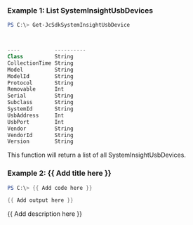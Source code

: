 ### Example 1: List SystemInsightUsbDevices
```powershell
PS C:\> Get-JcSdkSystemInsightUsbDevice



----           ----------
Class          String
CollectionTime String
Model          String
ModelId        String
Protocol       String
Removable      Int
Serial         String
Subclass       String
SystemId       String
UsbAddress     Int
UsbPort        Int
Vendor         String
VendorId       String
Version        String


```

This function will return a list of all SystemInsightUsbDevices.

### Example 2: {{ Add title here }}
```powershell
PS C:\> {{ Add code here }}

{{ Add output here }}
```

{{ Add description here }}


